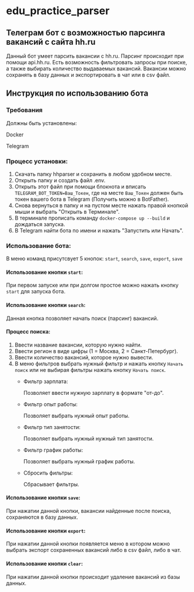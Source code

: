 # edu_practice_parser
## Телеграм бот с возможностью парсинга вакансий с сайта hh.ru

Данный бот умеет парсить вакансии с hh.ru. 
Парсинг происходит при помощи api.hh.ru. Есть возможность фильтровать запросы при поиске, а также выбирать количество выдаваемых вакансий. Вакансии можно сохранять в базу данных и экспортировать в чат или в csv файл. 

## Инструкция по использованию бота

### Требования

Должны быть установлены:

Docker

Telegram

### Процесс установки:

1. Скачать папку hhparser и сохранить в любом удобном месте.
2. Открыть папку и создать файл .env.
3. Открыть этот файл при помощи блокнота и вписать `TELEGRAM_BOT_TOKEN=Ваш_Токен`, где на месте `Ваш_Токен` должен быть токен вашего бота в Telegram (Получить можно в BotFather).
4. Снова вернуться в папку и на пустом месте нажать правой кнопкой мыши и выбрать "Открыть в Терминале".
5. В терминале прописать команду `docker-compose up --build` и дождаться запуска.
6. В Telegram найти бота по имени и нажать "Запустить или Начать".

### Использование бота:

В меню команд присутсвует 5 кнопок: `start`, `search`, `save`, `export`, `save`

#### Использование кнопки `start`:

При первом запуске или при долгом простое можно нажать кнопку `start` для запуска бота.

#### Использование кнопки `search`:

Данная кнопка позволяет начать поиск (парсинг) вакансий.

#### Процесс поиска:

1. Ввести название вакансии, которую нужно найти.
2. Ввести регион в виде цифры (1 = Москва, 2 = Санкт-Петербург).
3. Ввести количество вакансий, которое нужно вывести.
4. В меню фильтров выбрать нужный фильтр и нажать кнопку `Начать поиск` или не выбирая фильтры нажать кнопку `Начать поиск`.
    - Фильтр зарплата:
      
      Позволяет ввести нужную зарплату в формате "от-до".
    - Фильтр опыт работы:
      
      Позволяет выбрать нужный опыт работы.
    - Фильтр тип занятости:
      
      Позволяет выбрать нужный нужный тип занятости.
    - Фильтр график работы:
      
      Позволяет выбрать нужный график работы.
    - Сбросить фильтры:
      
      Сбрасывает фильтры.

#### Использование кнопки `save`:

При нажатии данной кнопки, вакансии найденные после поиска, сохраняются в базу данных.

#### Использование кнопки `export`:

При нажатии данной кнопки появляется меню в котором можно выбрать экспорт сохраненных вакансий либо в csv файл, либо в чат.

#### Использование кнопки `clear`:

При нажатии данной кнопки происходит удаление вакансий из базы данных.
